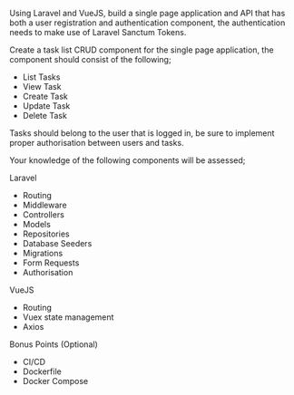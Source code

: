 Using Laravel and VueJS, build a single page application and API that has both a user registration and authentication
component, the authentication needs to make use of Laravel Sanctum Tokens.

Create a task list CRUD component for the single page application, the component should consist of the following;
* List Tasks
* View Task
* Create Task
* Update Task
* Delete Task

Tasks should belong to the user that is logged in, be sure to implement proper authorisation between users and
tasks.


Your knowledge of the following components will be assessed;

Laravel
* Routing
* Middleware
* Controllers
* Models
* Repositories
* Database Seeders
* Migrations
* Form Requests
* Authorisation

VueJS
* Routing
* Vuex state management
* Axios

Bonus Points (Optional)
- CI/CD
- Dockerfile
- Docker Compose
